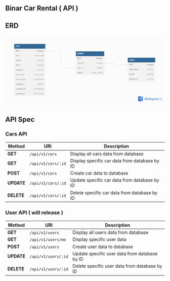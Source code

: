 ## Binar Car Rental ( API )

## ERD
![Alt text](./ERD.png)


## API Spec
### Cars API
Method | URI | Description | 
------ | --- | ----------- |
**GET** | `/api/v1/cars` | Display all cars data from database |
**GET** | `/api/v1/cars/:id` | Display specific car data from database by ID |
**POST** | `/api/v1/cars` | Create car data to database |
**UPDATE** | `/api/v1/cars/:id` | Update specific car data from database by ID |
**DELETE** | `/api/v1/cars/:id` | Delete specific car data from database by ID |

### User API ( will release )
Method | URI | Description | 
------ | --- | ----------- |
**GET** | `/api/v1/users` | Display all users data from database |
**GET** | `/api/v1/users/me` | Display specific user data  |
**POST** | `/api/v1/users` | Create user data to database |
**UPDATE** | `/api/v1/users/:id` | Update specific user data from database by ID |
**DELETE** | `/api/v1/users/:id` | Delete specific user data from database by ID |